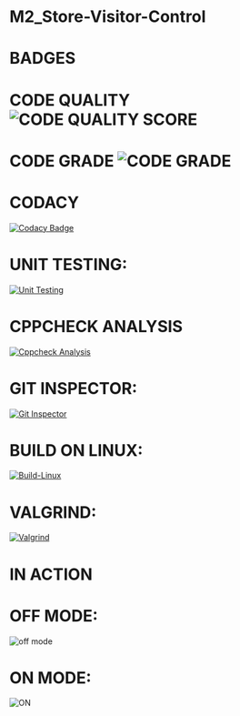 # M2_Store-Visitor-Control

# BADGES
# CODE QUALITY ![CODE QUALITY SCORE](https://api.codiga.io/project/33095/score/svg)
# CODE GRADE ![CODE GRADE](https://api.codiga.io/project/33095/status/svg)

# CODACY
[![Codacy Badge](https://app.codacy.com/project/badge/Grade/db2416a6844f4dbd8aa640fb1b77cce6)](https://www.codacy.com/gh/Gokul-4072/M2_Store-Visitor-Control/dashboard?utm_source=github.com&amp;utm_medium=referral&amp;utm_content=Gokul-4072/M2_Store-Visitor-Control&amp;utm_campaign=Badge_Grade)

# UNIT TESTING:
[![Unit Testing](https://github.com/Gokul-4072/M2_Store-Visitor-Control/actions/workflows/Unit%20Testing.yml/badge.svg)](https://github.com/Gokul-4072/M2_Store-Visitor-Control/actions/workflows/Unit%20Testing.yml)

# CPPCHECK ANALYSIS
[![Cppcheck Analysis](https://github.com/Gokul-4072/M2_Store-Visitor-Control/actions/workflows/c-cppcheck%20analysis.yml/badge.svg)](https://github.com/Gokul-4072/M2_Store-Visitor-Control/actions/workflows/c-cppcheck%20analysis.yml)

# GIT INSPECTOR:
[![Git Inspector](https://github.com/Gokul-4072/M2_Store-Visitor-Control/actions/workflows/Git%20Inspector.yml/badge.svg)](https://github.com/Gokul-4072/M2_Store-Visitor-Control/actions/workflows/Git%20Inspector.yml)

# BUILD ON LINUX:
[![Build-Linux](https://github.com/Gokul-4072/M2_Store-Visitor-Control/actions/workflows/Build%20on%20Linux.yml/badge.svg)](https://github.com/Gokul-4072/M2_Store-Visitor-Control/actions/workflows/Build%20on%20Linux.yml)

# VALGRIND:
[![Valgrind](https://github.com/Gokul-4072/M2_Store-Visitor-Control/actions/workflows/Valgrind.yml/badge.svg)](https://github.com/Gokul-4072/M2_Store-Visitor-Control/actions/workflows/Valgrind.yml)

# IN ACTION

# OFF MODE:
![off mode](https://user-images.githubusercontent.com/101783839/164443167-91a7a8bd-422d-4a3c-8a20-45790aee7111.png)

# ON MODE:
![ON](https://user-images.githubusercontent.com/101783839/164443220-87fb3b4e-90a2-418e-b6a5-30b35c946696.png)

